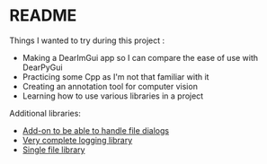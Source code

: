 # README

Things I wanted to try during this project :

- Making a DearImGui app so I can compare the ease of use with DearPyGui
- Practicing some Cpp as I'm not that familiar with it
- Creating an annotation tool for computer vision
- Learning how to use various libraries in a project

Additional libraries:

- [Add-on to be able to handle file dialogs](https://github.com/aiekick/ImGuiFileDialog)
- [Very complete logging library](https://github.com/gabime/spdlog)
- [Single file library](https://github.com/nothings/stb)